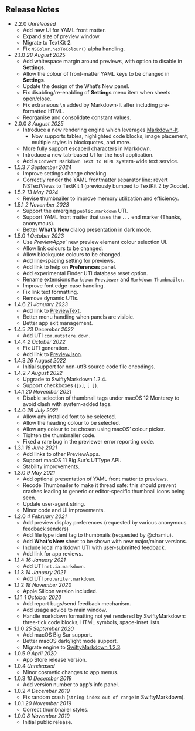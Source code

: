 ## Release Notes

- 2.2.0 *Unreleased*
    - Add new UI for YAML front matter.
    - Expand size of preview window.
    - Migrate to TextKit 2.
    - Fix `NSColor.hexToColour()` alpha handling.
- 2.1.0 *28 August 2025*
    - Add whitespace margin around previews, with option to disable in **Settings**.
    - Allow the colour of front-matter YAML keys to be changed in **Settings**.
    - Update the design of the What’s New panel. 
    - Fix disabling/re-enabling of **Settings** menu item when sheets open/close.
    - Fix extraneous `\n` added by Markdown-It after including pre-formatted HTML. 
    - Reorganise and consolidate constant values.
- 2.0.0 *8 August 2025*
    - Introduce a new rendering engine which leverages [Markdown-It](https://github.com/markdown-it/markdown-it).
        - Now supports tables, highlighted code blocks, image placement, multiple styles in blockquotes, and more.
    - More fully support escaped characters in Markdown.
    - Introduce a new tab-based UI for the host application.
    - Add a `Convert Markdown Text to HTML` system-wide text service.
- 1.5.3 *7 September 2024*
    - Improve settings change checking.
    - Correctly render the YAML frontmatter separator line: revert NSTextViews to TextKit 1 (previously bumped to TextKit 2 by Xcode).
- 1.5.2 *13 May 2024*
    - Revise thumbnailer to improve memory utilization and efficiency.
- 1.5.1 *2 November 2023*
    - Support the emerging `public.markdown` UTI.
    - Support YAML front matter that uses the `...` end marker (Thanks, anonymous).
    - Better **What’s New** dialog presentation in dark mode.
- 1.5.0 *1 October 2023*
    - Use *PreviewApps*’ new preview element colour selection UI.
    - Allow link colours to be changed.
    - Allow blockquote colours to be changed.
    - Add line-spacing setting for previews.
    - Add link to help on **Preferences** panel.
    - Add experimental Finder UTI database reset option.
    - Rename extensions `Markdown Previewer` and `Markdown Thumbnailer`.
    - Improve font edge-case handling.
    - Fix link text formatting.
    - Remove dynamic UTIs.
- 1.4.6 *21 January 2023*
    - Add link to [PreviewText](https://smittytone.net/previewtext/index.html).
    - Better menu handling when panels are visible.
    - Better app exit management.
- 1.4.5 *23 December 2022*
    - Add UTI `com.nutstore.down`.
- 1.4.4 *2 October 2022*
    - Fix UTI generation.
    - Add link to [PreviewJson](https://smittytone.net/previewjson/index.html).
- 1.4.3 *26 August 2022*
    - Initial support for non-utf8 source code file encodings.
- 1.4.2 *7 August 2022*
    - Upgrade to SwiftyMarkdown 1.2.4.
    - Support checkboxes (`[x]`, `[ ]`).
- 1.4.1 *20 November 2021*
    - Disable selection of thumbnail tags under macOS 12 Monterey to avoid clash with system-added tags.
- 1.4.0 *28 July 2021*
    - Allow any installed font to be selected.
    - Allow the heading colour to be selected.
    - Allow any colour to be chosen using macOS’ colour picker.
    - Tighten the thumbnailer code.
    - Fixed a rare bug in the previewer error reporting code.
- 1.3.1 *18 June 2021*
    - Add links to other PreviewApps.
    - Support macOS 11 Big Sur’s UTType API.
    - Stability improvements.
- 1.3.0 *9 May 2021*
    - Add optional presentation of YAML front matter to previews.
    - Recode Thumbnailer to make it thread safe: this should prevent crashes leading to generic or editor-specific thumbnail icons being seen.
    - Update user-agent string.
    - Minor code and UI improvements.
- 1.2.0 *4 February 2021*
    - Add preview display preferences (requested by various anonymous feedback senders)
    - Add file type ident tag to thumbnails (requested by @chamiu).
    - Add **What’s New** sheet to be shown with new major/minor versions.
    - Include local markdown UTI with user-submitted feedback.
    - Add link for app reviews.
- 1.1.4 *16 January 2021*
    - Add UTI `net.ia.markdown`.
- 1.1.3 *14 January 2021*
    - Add UTI `pro.writer.markdown`.
- 1.1.2 *18 November 2020*
    - Apple Silicon version included.
- 1.1.1 *1 October 2020*
    - Add report bugs/send feedback mechanism.
    - Add usage advice to main window.
    - Handle markdown formatting not yet rendered by SwiftyMarkdown: three-tick code blocks, HTML symbols, space-inset lists.
- 1.1.0 *25 September 2020*
    - Add macOS Big Sur support.
    - Better macOS dark/light mode support.
    - Migrate engine to [SwiftyMarkdown 1.2.3](https://github.com/SimonFairbairn/SwiftyMarkdown).
- 1.0.5 *9 April 2020*
    - App Store release version.
- 1.0.4 *Unreleased*
    - Minor cosmetic changes to app menus.
- 1.0.3 *10 December 2019*
    - Add version number to app’s info panel.
- 1.0.2 *4 December 2019*
    - Fix random crash (`string index out of range` in SwiftyMarkdown).
- 1.0.1 *20 November 2019*
    - Correct thumbnailer styles.
- 1.0.0 *8 November 2019*
    - Initial public release.
